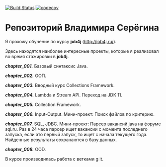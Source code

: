 [![Build Status](https://travis-ci.org/SereginSun/job4j.svg?branch=master)](https://travis-ci.org/SereginSun/job4j)
[![codecov](https://codecov.io/gh/SereginSun/job4j/branch/master/graph/badge.svg)](https://codecov.io/gh/SereginSun/job4j)

# Репозиторий Владимира Серёгина

Я прохожу обучение по курсу **job4j** (http://job4j.ru/).

Здесь находятся наиболее интересные проекты, которые я реализовал во время стажировки в **job4j**.

**_chapter_001._** Базовый синтаксис Java.

**_chapter_002._** ООП.

**_chapter_003._** Вводный курс Collections Framework.

**_chapter_004._** Lambda и Stream API. Переход на JDK 11.

**_chapter_005._** Collection Framework.

**_chapter_006._** Input-Output. Мини-проект: Поиск файлов по критерию.

**_chapter_007._** SQL, JDBC. Мини-проект: Парсер вакансий java на форуме sql.ru. Раз в 24 часа парсер ищет вакансии с момента последнего запуска, если это первый запуск, то ищет с начала текущего года.
                   Найденные результаты сохранаются в базу данных.

**_chapter_008._** OOD.

В курсе производилась работа с ветками g    it.